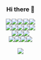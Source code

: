<div align="center">
  <h3> Hi there 👋</h3>
  
</div>
<div align="center">
  <img src="https://img.shields.io/badge/Kubernetes-326CE5?style=for-the-badge&logo=Kubernetes&logoColor=white"><img src="https://img.shields.io/badge/Docker-2496ED?style=for-the-badge&logo=Docker&logoColor=white"><img src="https://img.shields.io/badge/containerd-575757?style=for-the-badge&logo=containerd&logoColor=white"><img src="https://img.shields.io/badge/Vagrant-1868F2?style=for-the-badge&logo=Vagrant&logoColor=white"><img src="https://img.shields.io/badge/VirtualBox-183A61?style=for-the-badge&logo=VirtualBox&logoColor=white">
<br>
  <img src="https://img.shields.io/badge/Git-F05032?style=for-the-badge&logo=Git&logoColor=white"><img src="https://img.shields.io/badge/GitHub-181717?style=for-the-badge&logo=GitHub&logoColor=white"><img src="https://img.shields.io/badge/GitLab-FC6D26?style=for-the-badge&logo=GitLab&logoColor=white"><img src="https://img.shields.io/badge/Amazon AWS-232F3E?style=for-the-badge&logo=Amazon AWS&logoColor=white"><img src="https://img.shields.io/badge/Terraform-7B42BC?style=for-the-badge&logo=Terraform&logoColor=white">
<br>  
  <img src="https://img.shields.io/badge/C-A8B9CC?style=for-the-badge&logo=C&logoColor=black"><img src="https://img.shields.io/badge/-C++-00599C?style=for-the-badge&logo=C%2B%2B&logoColor=black"><img src="https://img.shields.io/badge/Python-3776AB?style=for-the-badge&logo=Python&logoColor=yellow">
<br>
  <img src="https://img.shields.io/badge/Notion-000000?style=for-the-badge&logo=Notion&logoColor=white"><img src="https://img.shields.io/badge/Slack-4A154B?style=for-the-badge&logo=Slack&logoColor=white"><img src="https://img.shields.io/badge/ZWave-1B365D?style=for-the-badge&logo=ZWave&logoColor=white"><img src="https://img.shields.io/badge/Elsevier-FF6C00?style=for-the-badge&logo=Elsevier&logoColor=white"><br><br>
<!--  <img src="https://github-readme-stats.vercel.app/api/top-langs/?username=k8s-ho&layout=compact">  -->
<img src="https://capsule-render.vercel.app/api?type=waving&color=auto&height=200&section=footer&text=IMyoungho&fontSize=90" />
</div>
<!--
**k8s-ho/k8s-ho** is a ✨ _special_ ✨ repository because its `README.md` (this file) appears on your GitHub profile.
Here are some ideas to get you started:



- 🔭 I’m currently working on ...
- 🌱 I’m currently learning ...
- 👯 I’m looking to collaborate on ...
- 🤔 I’m looking for help with ...
- 💬 Ask me about ...
- 📫 How to reach me: ...
- 😄 Pronouns: ...
- ⚡ Fun fact: ...
-->
